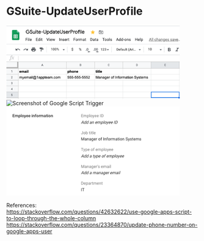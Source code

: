 # GSuite-UpdateUserProfile

<img src="/GSuite-UpdateUserProfile_sheets.png" alt="Screenshot of Google Script Trigger" style="max-width:90%;">

<img src="/GSuite-UpdateUserProfile_UserIfo.png" alt="Screenshot of Google Script Trigger" style="max-width:90%;">

<img src="/GSuite-UpdateUserProfile_EmpInfo.png" alt="Screenshot of Google Script Trigger" style="max-width:90%;">


References:
<br/>
https://stackoverflow.com/questions/42632622/use-google-apps-script-to-loop-through-the-whole-column
https://stackoverflow.com/questions/23364870/update-phone-number-on-google-apps-user
